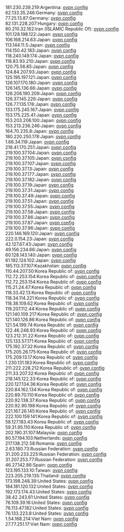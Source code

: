181.230.239.219:Argentina: [ovpn config](vpn/181_230_239_219.ovpn)  
62.133.35.246:Germany: [ovpn config](vpn/62_133_35_246.ovpn)  
77.25.13.87:Germany: [ovpn config](vpn/77_25_13_87.ovpn)  
82.131.228.207:Hungary: [ovpn config](vpn/82_131_228_207.ovpn)  
80.210.32.162:Iran (ISLAMIC Republic Of): [ovpn config](vpn/80_210_32_162.ovpn)  
101.128.198.122:Japan: [ovpn config](vpn/101_128_198_122.ovpn)  
106.168.214.63:Japan: [ovpn config](vpn/106_168_214_63.ovpn)  
113.144.11.5:Japan: [ovpn config](vpn/113_144_11_5.ovpn)  
114.150.42.183:Japan: [ovpn config](vpn/114_150_42_183.ovpn)  
118.240.149.174:Japan: [ovpn config](vpn/118_240_149_174.ovpn)  
118.83.93.210:Japan: [ovpn config](vpn/118_83_93_210.ovpn)  
120.75.56.85:Japan: [ovpn config](vpn/120_75_56_85.ovpn)  
124.84.207.93:Japan: [ovpn config](vpn/124_84_207_93.ovpn)  
125.195.197.121:Japan: [ovpn config](vpn/125_195_197_121.ovpn)  
126.107.170.180:Japan: [ovpn config](vpn/126_107_170_180.ovpn)  
126.145.136.66:Japan: [ovpn config](vpn/126_145_136_66.ovpn)  
126.206.190.209:Japan: [ovpn config](vpn/126_206_190_209.ovpn)  
126.37.145.226:Japan: [ovpn config](vpn/126_37_145_226.ovpn)  
126.77.135.178:Japan: [ovpn config](vpn/126_77_135_178.ovpn)  
133.175.245.167:Japan: [ovpn config](vpn/133_175_245_167.ovpn)  
153.175.225.41:Japan: [ovpn config](vpn/153_175_225_41.ovpn)  
153.203.206.100:Japan: [ovpn config](vpn/153_203_206_100.ovpn)  
153.213.236.246:Japan: [ovpn config](vpn/153_213_236_246.ovpn)  
164.70.235.8:Japan: [ovpn config](vpn/164_70_235_8.ovpn)  
180.220.250.178:Japan: [ovpn config](vpn/180_220_250_178.ovpn)  
1.66.34.119:Japan: [ovpn config](vpn/1_66_34_119.ovpn)  
218.41.170.251:Japan: [ovpn config](vpn/218_41_170_251.ovpn)  
219.100.37.104:Japan: [ovpn config](vpn/219_100_37_104.ovpn)  
219.100.37.105:Japan: [ovpn config](vpn/219_100_37_105.ovpn)  
219.100.37.107:Japan: [ovpn config](vpn/219_100_37_107.ovpn)  
219.100.37.13:Japan: [ovpn config](vpn/219_100_37_13.ovpn)  
219.100.37.177:Japan: [ovpn config](vpn/219_100_37_177.ovpn)  
219.100.37.182:Japan: [ovpn config](vpn/219_100_37_182.ovpn)  
219.100.37.19:Japan: [ovpn config](vpn/219_100_37_19.ovpn)  
219.100.37.31:Japan: [ovpn config](vpn/219_100_37_31.ovpn)  
219.100.37.49:Japan: [ovpn config](vpn/219_100_37_49.ovpn)  
219.100.37.51:Japan: [ovpn config](vpn/219_100_37_51.ovpn)  
219.100.37.55:Japan: [ovpn config](vpn/219_100_37_55.ovpn)  
219.100.37.58:Japan: [ovpn config](vpn/219_100_37_58.ovpn)  
219.100.37.86:Japan: [ovpn config](vpn/219_100_37_86.ovpn)  
219.100.37.87:Japan: [ovpn config](vpn/219_100_37_87.ovpn)  
219.100.37.96:Japan: [ovpn config](vpn/219_100_37_96.ovpn)  
220.146.169.120:Japan: [ovpn config](vpn/220_146_169_120.ovpn)  
222.0.154.23:Japan: [ovpn config](vpn/222_0_154_23.ovpn)  
42.127.67.43:Japan: [ovpn config](vpn/42_127_67_43.ovpn)  
49.156.234.66:Japan: [ovpn config](vpn/49_156_234_66.ovpn)  
60.128.143.140:Japan: [ovpn config](vpn/60_128_143_140.ovpn)  
61.192.124.102:Japan: [ovpn config](vpn/61_192_124_102.ovpn)  
185.113.37.107:Kazakhstan: [ovpn config](vpn/185_113_37_107.ovpn)  
110.44.207.50:Korea Republic of: [ovpn config](vpn/110_44_207_50.ovpn)  
112.72.253.154:Korea Republic of: [ovpn config](vpn/112_72_253_154.ovpn)  
112.72.253.154:Korea Republic of: [ovpn config](vpn/112_72_253_154.ovpn)  
115.21.24.47:Korea Republic of: [ovpn config](vpn/115_21_24_47.ovpn)  
118.33.42.13:Korea Republic of: [ovpn config](vpn/118_33_42_13.ovpn)  
118.34.114.221:Korea Republic of: [ovpn config](vpn/118_34_114_221.ovpn)  
118.38.109.62:Korea Republic of: [ovpn config](vpn/118_38_109_62.ovpn)  
119.207.112.44:Korea Republic of: [ovpn config](vpn/119_207_112_44.ovpn)  
121.140.109.217:Korea Republic of: [ovpn config](vpn/121_140_109_217.ovpn)  
121.140.126.86:Korea Republic of: [ovpn config](vpn/121_140_126_86.ovpn)  
121.54.199.74:Korea Republic of: [ovpn config](vpn/121_54_199_74.ovpn)  
122.46.248.93:Korea Republic of: [ovpn config](vpn/122_46_248_93.ovpn)  
123.212.31.22:Korea Republic of: [ovpn config](vpn/123_212_31_22.ovpn)  
125.133.57.171:Korea Republic of: [ovpn config](vpn/125_133_57_171.ovpn)  
175.192.37.32:Korea Republic of: [ovpn config](vpn/175_192_37_32.ovpn)  
175.205.26.175:Korea Republic of: [ovpn config](vpn/175_205_26_175.ovpn)  
175.209.13.17:Korea Republic of: [ovpn config](vpn/175_209_13_17.ovpn)  
1.230.131.183:Korea Republic of: [ovpn config](vpn/1_230_131_183.ovpn)  
211.222.228.212:Korea Republic of: [ovpn config](vpn/211_222_228_212.ovpn)  
211.33.207.32:Korea Republic of: [ovpn config](vpn/211_33_207_32.ovpn)  
218.145.122.33:Korea Republic of: [ovpn config](vpn/218_145_122_33.ovpn)  
220.127.134.36:Korea Republic of: [ovpn config](vpn/220_127_134_36.ovpn)  
220.84.162.134:Korea Republic of: [ovpn config](vpn/220_84_162_134.ovpn)  
220.89.70.110:Korea Republic of: [ovpn config](vpn/220_89_70_110.ovpn)  
220.92.138.37:Korea Republic of: [ovpn config](vpn/220_92_138_37.ovpn)  
220.92.90.198:Korea Republic of: [ovpn config](vpn/220_92_90_198.ovpn)  
221.167.26.145:Korea Republic of: [ovpn config](vpn/221_167_26_145.ovpn)  
222.100.159.141:Korea Republic of: [ovpn config](vpn/222_100_159_141.ovpn)  
58.127.183.43:Korea Republic of: [ovpn config](vpn/58_127_183_43.ovpn)  
59.31.95.110:Korea Republic of: [ovpn config](vpn/59_31_95_110.ovpn)  
202.190.31.107:Malaysia: [ovpn config](vpn/202_190_31_107.ovpn)  
80.57.194.103:Netherlands: [ovpn config](vpn/80_57_194_103.ovpn)  
217.138.212.58:Romania: [ovpn config](vpn/217_138_212_58.ovpn)  
2.63.180.73:Russian Federation: [ovpn config](vpn/2_63_180_73.ovpn)  
31.200.233.225:Russian Federation: [ovpn config](vpn/31_200_233_225.ovpn)  
31.207.253.77:Russian Federation: [ovpn config](vpn/31_207_253_77.ovpn)  
46.27.142.86:Spain: [ovpn config](vpn/46_27_142_86.ovpn)  
123.195.133.10:Taiwan: [ovpn config](vpn/123_195_133_10.ovpn)  
223.205.219.135:Thailand: [ovpn config](vpn/223_205_219_135.ovpn)  
173.198.248.39:United States: [ovpn config](vpn/173_198_248_39.ovpn)  
184.181.120.132:United States: [ovpn config](vpn/184_181_120_132.ovpn)  
192.173.174.43:United States: [ovpn config](vpn/192_173_174_43.ovpn)  
38.42.243.61:United States: [ovpn config](vpn/38_42_243_61.ovpn)  
76.109.39.16:United States: [ovpn config](vpn/76_109_39_16.ovpn)  
76.113.47.182:United States: [ovpn config](vpn/76_113_47_182.ovpn)  
76.133.223.8:United States: [ovpn config](vpn/76_133_223_8.ovpn)  
1.54.168.214:Viet Nam: [ovpn config](vpn/1_54_168_214.ovpn)  
27.77.251.17:Viet Nam: [ovpn config](vpn/27_77_251_17.ovpn)  

